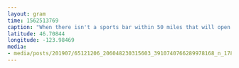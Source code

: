 ```yaml
---
layout: gram
time: 1562513769
caption: "When there isn't a sports bar within 50 miles that will open at 8am and r/redditsoccerstreams was _just_ banned, you signup for a FuboTV trial so you can watch the World Cup Final. #usaned"
latitude: 46.70844
longitude: -123.98469
media:
- media/posts/201907/65121206_206048230315603_3910740766289978168_n_17849689870490755.jpg
---
```

